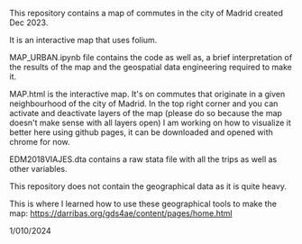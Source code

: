 This repository contains a map of commutes in the city of Madrid created Dec 2023.

It is an interactive map that uses folium.

MAP_URBAN.ipynb file contains the code as well as, a brief interpretation of the results of the map and the geospatial data engineering required to make it.

MAP.html is the interactive map.  It's on commutes that originate in a given neighbourhood of the city of Madrid. 
In the top right corner and you can activate and deactivate layers of the map (please do so because the map doesn't make sense with all layers open)
I am working on how to visualize it better here using github pages, it can be downloaded and opened with chrome for now.

EDM2018VIAJES.dta contains a raw stata file with all the trips as well as other variables.

This repository does not contain the geographical data as it is quite heavy.

This is where I learned how to use these geographical tools to make the map: https://darribas.org/gds4ae/content/pages/home.html

1/010/2024
